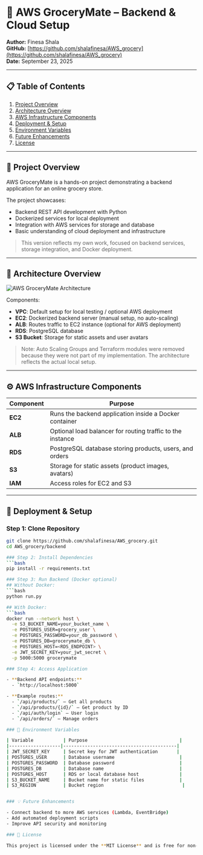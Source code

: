 # 🛒 AWS GroceryMate – Backend & Cloud Setup

**Author:** Finesa Shala  
**GitHub:** [https://github.com/shalafinesa/AWS_grocery](https://github.com/shalafinesa/AWS_grocery)  
**Date:** September 23, 2025

---

## 📋 Table of Contents
1. [Project Overview](#project-overview)  
2. [Architecture Overview](#architecture-overview)  
3. [AWS Infrastructure Components](#aws-infrastructure-components)  
4. [Deployment & Setup](#deployment--setup)  
5. [Environment Variables](#environment-variables)  
6. [Future Enhancements](#future-enhancements)  
7. [License](#license)  

---

## 🔹 Project Overview
AWS GroceryMate is a hands-on project demonstrating a backend application for an online grocery store.  

The project showcases:
- Backend REST API development with Python
- Dockerized services for local deployment
- Integration with AWS services for storage and database
- Basic understanding of cloud deployment and infrastructure

> This version reflects my own work, focused on backend services, storage integration, and Docker deployment.

---

## 🏢 Architecture Overview

![AWS GroceryMate Architecture](./architecture.png)  

Components:
- **VPC**: Default setup for local testing / optional AWS deployment
- **EC2**: Dockerized backend server (manual setup, no auto-scaling)
- **ALB**: Routes traffic to EC2 instance (optional for AWS deployment)
- **RDS**: PostgreSQL database
- **S3 Bucket**: Storage for static assets and user avatars  

> Note: Auto Scaling Groups and Terraform modules were removed because they were not part of my implementation. The architecture reflects the actual local setup.

---

## ⚙️ AWS Infrastructure Components
| Component | Purpose |
|-----------|---------|
| **EC2** | Runs the backend application inside a Docker container |
| **ALB** | Optional load balancer for routing traffic to the instance |
| **RDS** | PostgreSQL database storing products, users, and orders |
| **S3** | Storage for static assets (product images, avatars) |
| **IAM** | Access roles for EC2 and S3 |

---

## 🚀 Deployment & Setup

### Step 1: Clone Repository
```bash
git clone https://github.com/shalafinesa/AWS_grocery.git
cd AWS_grocery/backend

### Step 2: Install Dependencies
```bash
pip install -r requirements.txt

### Step 3: Run Backend (Docker optional)
## Without Docker:
```bash
python run.py

## With Docker:
```bash
docker run --network host \
  -e S3_BUCKET_NAME=your_bucket_name \
  -e POSTGRES_USER=grocery_user \
  -e POSTGRES_PASSWORD=your_db_password \
  -e POSTGRES_DB=grocerymate_db \
  -e POSTGRES_HOST=<RDS_ENDPOINT> \
  -e JWT_SECRET_KEY=your_jwt_secret \
  -p 5000:5000 grocerymate

### Step 4: Access Application

- **Backend API endpoints:**  
  - `http://localhost:5000`

- **Example routes:**  
  - `/api/products/` – Get all products  
  - `/api/products/{id}/` – Get product by ID  
  - `/api/auth/login` – User login  
  - `/api/orders/` – Manage orders

### 🔑 Environment Variables

| Variable           | Purpose                                  |
|-------------------|------------------------------------------|
| JWT_SECRET_KEY     | Secret key for JWT authentication       |
| POSTGRES_USER      | Database username                        |
| POSTGRES_PASSWORD  | Database password                        |
| POSTGRES_DB        | Database name                            |
| POSTGRES_HOST      | RDS or local database host               |
| S3_BUCKET_NAME     | Bucket name for static files             |
| S3_REGION          | Bucket region                             |


### 💡 Future Enhancements

- Connect backend to more AWS services (Lambda, EventBridge)  
- Add automated deployment scripts  
- Improve API security and monitoring

### 📜 License

This project is licensed under the **MIT License** and is free for non-commercial use.
